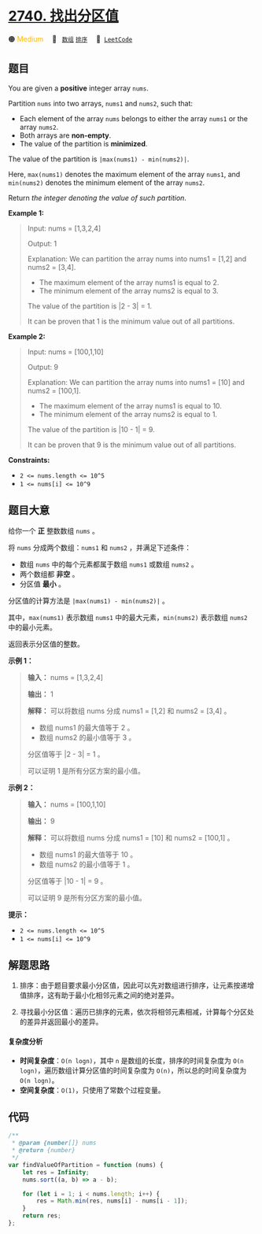 # [2740. 找出分区值](https://leetcode.com/problems/find-the-value-of-the-partition)

🟠 <font color=#ffb800>Medium</font>&emsp; 🔖&ensp; [`数组`](/leetcode-js/outline/tag/array.md) [`排序`](/leetcode-js/outline/tag/sorting.md)&emsp; 🔗&ensp;[`LeetCode`](https://leetcode.com/problems/find-the-value-of-the-partition)

## 题目

You are given a **positive** integer array `nums`.

Partition `nums` into two arrays, `nums1` and `nums2`, such that:

- Each element of the array `nums` belongs to either the array `nums1` or the array `nums2`.
- Both arrays are **non-empty**.
- The value of the partition is **minimized**.

The value of the partition is `|max(nums1) - min(nums2)|`.

Here, `max(nums1)` denotes the maximum element of the array `nums1`, and
`min(nums2)` denotes the minimum element of the array `nums2`.

Return _the integer denoting the value of such partition_.

**Example 1:**

> Input: nums = [1,3,2,4]
>
> Output: 1
>
> Explanation: We can partition the array nums into nums1 = [1,2] and nums2 = [3,4].
>
> - The maximum element of the array nums1 is equal to 2.
> - The minimum element of the array nums2 is equal to 3.
>
> The value of the partition is |2 - 3| = 1.
>
> It can be proven that 1 is the minimum value out of all partitions.

**Example 2:**

> Input: nums = [100,1,10]
>
> Output: 9
>
> Explanation: We can partition the array nums into nums1 = [10] and nums2 = [100,1].
>
> - The maximum element of the array nums1 is equal to 10.
> - The minimum element of the array nums2 is equal to 1.
>
> The value of the partition is |10 - 1| = 9.
>
> It can be proven that 9 is the minimum value out of all partitions.

**Constraints:**

- `2 <= nums.length <= 10^5`
- `1 <= nums[i] <= 10^9`

## 题目大意

给你一个 **正** 整数数组 `nums` 。

将 `nums` 分成两个数组：`nums1` 和 `nums2` ，并满足下述条件：

- 数组 `nums` 中的每个元素都属于数组 `nums1` 或数组 `nums2` 。
- 两个数组都 **非空** 。
- 分区值 **最小** 。

分区值的计算方法是 `|max(nums1) - min(nums2)|` 。

其中，`max(nums1)` 表示数组 `nums1` 中的最大元素，`min(nums2)` 表示数组 `nums2` 中的最小元素。

返回表示分区值的整数。

**示例 1：**

> **输入：** nums = [1,3,2,4]
>
> **输出：** 1
>
> **解释：** 可以将数组 nums 分成 nums1 = [1,2] 和 nums2 = [3,4] 。
>
> - 数组 nums1 的最大值等于 2 。
> - 数组 nums2 的最小值等于 3 。
>
> 分区值等于 |2 - 3| = 1 。
>
> 可以证明 1 是所有分区方案的最小值。

**示例 2：**

> **输入：** nums = [100,1,10]
>
> **输出：** 9
>
> **解释：** 可以将数组 nums 分成 nums1 = [10] 和 nums2 = [100,1] 。
>
> - 数组 nums1 的最大值等于 10 。
> - 数组 nums2 的最小值等于 1 。
>
> 分区值等于 |10 - 1| = 9 。
>
> 可以证明 9 是所有分区方案的最小值。

**提示：**

- `2 <= nums.length <= 10^5`
- `1 <= nums[i] <= 10^9`

## 解题思路

1. 排序：由于题目要求最小分区值，因此可以先对数组进行排序，让元素按递增值排序，这有助于最小化相邻元素之间的绝对差异。

2. 寻找最小分区值：遍历已排序的元素，依次将相邻元素相减，计算每个分区处的差异并返回最小的差异。

#### 复杂度分析

- **时间复杂度**：`O(n logn)`，其中 `n` 是数组的长度，排序的时间复杂度为 `O(n logn)`，遍历数组计算分区值的时间复杂度为 `O(n)`，所以总的时间复杂度为 `O(n logn)`。
- **空间复杂度**：`O(1)`，只使用了常数个过程变量。

## 代码

```javascript
/**
 * @param {number[]} nums
 * @return {number}
 */
var findValueOfPartition = function (nums) {
	let res = Infinity;
	nums.sort((a, b) => a - b);

	for (let i = 1; i < nums.length; i++) {
		res = Math.min(res, nums[i] - nums[i - 1]);
	}
	return res;
};
```
